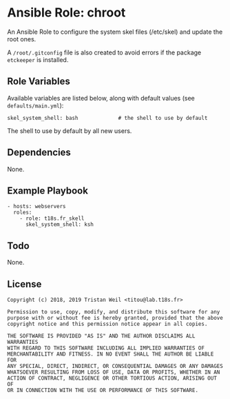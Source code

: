# Ansible Role: chroot

An Ansible Role to configure the system skel files (/etc/skel) and update the root ones.

A `/root/.gitconfig` file is also created to avoid errors if the package `etckeeper` is installed.

## Role Variables

Available variables are listed below, along with default values (see `defaults/main.yml`):

    skel_system_shell: bash             # the shell to use by default

The shell to use by default by all new users.

## Dependencies

None.

## Example Playbook

    - hosts: webservers
      roles:
        - role: t18s.fr_skell
          skel_system_shell: ksh

## Todo

None.

## License

```
Copyright (c) 2018, 2019 Tristan Weil <titou@lab.t18s.fr>

Permission to use, copy, modify, and distribute this software for any
purpose with or without fee is hereby granted, provided that the above
copyright notice and this permission notice appear in all copies.

THE SOFTWARE IS PROVIDED "AS IS" AND THE AUTHOR DISCLAIMS ALL WARRANTIES
WITH REGARD TO THIS SOFTWARE INCLUDING ALL IMPLIED WARRANTIES OF
MERCHANTABILITY AND FITNESS. IN NO EVENT SHALL THE AUTHOR BE LIABLE FOR
ANY SPECIAL, DIRECT, INDIRECT, OR CONSEQUENTIAL DAMAGES OR ANY DAMAGES
WHATSOEVER RESULTING FROM LOSS OF USE, DATA OR PROFITS, WHETHER IN AN
ACTION OF CONTRACT, NEGLIGENCE OR OTHER TORTIOUS ACTION, ARISING OUT OF
OR IN CONNECTION WITH THE USE OR PERFORMANCE OF THIS SOFTWARE.
```
